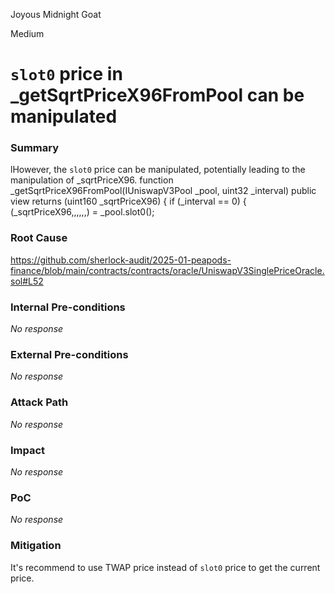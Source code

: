 Joyous Midnight Goat

Medium

# `slot0` price in _getSqrtPriceX96FromPool  can be manipulated

### Summary

lHowever, the `slot0` price can be manipulated, potentially leading to the manipulation of _sqrtPriceX96.
    function _getSqrtPriceX96FromPool(IUniswapV3Pool _pool, uint32 _interval)
        public
        view
        returns (uint160 _sqrtPriceX96)
    {
        if (_interval == 0) {
            (_sqrtPriceX96,,,,,,) = _pool.slot0();

### Root Cause

https://github.com/sherlock-audit/2025-01-peapods-finance/blob/main/contracts/contracts/oracle/UniswapV3SinglePriceOracle.sol#L52

### Internal Pre-conditions

_No response_

### External Pre-conditions

_No response_

### Attack Path

_No response_

### Impact

_No response_

### PoC

_No response_

### Mitigation

It's recommend to use TWAP price instead of `slot0` price to get the current price.